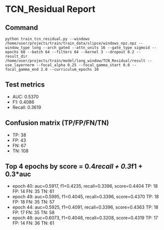 # TCN_Residual Report

## Command
```
python train_tcn_residual.py --windows /home/user/projects/train/train_data/slipce/windows_npz.npz --window_type long --arch gated --attn_units 16 --gate_type sigmoid --epochs 60 --batch 64 --filters 64 --kernel 3 --dropout 0.2 --result_dir /home/user/projects/train/model/long_window/TCN_Residual/result --use_layernorm --focal_alpha 0.25 --focal_gamma_start 0.0 --focal_gamma_end 2.0 --curriculum_epochs 10
```

## Test metrics
- AUC: 0.5370
- F1: 0.4086
- Recall: 0.3619
## Confusion matrix (TP/FP/FN/TN)
- TP: 38
- FP: 43
- FN: 67
- TN: 108

## Top 4 epochs by score = 0.4*recall + 0.3*f1 + 0.3*auc
- epoch 40: auc=0.5917, f1=0.4235, recall=0.3396, score=0.4404  TP: 18 FP: 14 FN: 35 TN: 61
- epoch 49: auc=0.5995, f1=0.4045, recall=0.3396, score=0.4370  TP: 18 FP: 18 FN: 35 TN: 57
- epoch 44: auc=0.5925, f1=0.4091, recall=0.3396, score=0.4363  TP: 18 FP: 17 FN: 35 TN: 58
- epoch 48: auc=0.6073, f1=0.4048, recall=0.3208, score=0.4319  TP: 17 FP: 14 FN: 36 TN: 61
